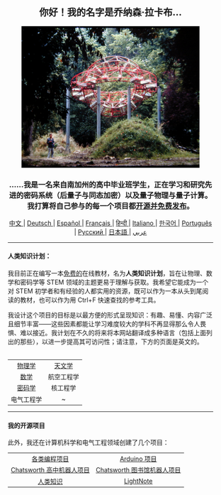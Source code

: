 <div align="center" style="background-image: url('https://jonathanlacabe.github.io/_other/Iapetus_1985.jpg'); background-size: cover; background-position: center; padding: 20px;">
  <h2>你好！我的名字是乔纳森·拉卡布...</h2>
  <p align="center">
        <a href="https://jonathanlacabe.github.io/"><img src="/Iapetus_1985.jpg" alt="伊阿珀托斯，1985年。这是我最喜欢的照片之一，画面中展现了让-马克斯·阿尔贝创作的雕塑《伊阿珀托斯》与自然融为一体。它是一件旨在模拟土星某颗卫星轨道的现代艺术作品。我一直认为科学是一种艺术形式，是在宇宙所施加的逻辑限制下进行的创造性表达。因此，我选择了这张照片来代表我在所有项目中所秉持的理念，尤其是在“人类知识计划”（HKP）中。" width="402"/></a>
    </p>
  <h3>……我是一名来自南加州的高中毕业班学生，正在学习和研究先进的密码系统（后量子与同态加密）以及量子物理与量子计算。我打算将自己参与的每一个项目都<a href="https://openaccessmanifesto.wordpress.com/%e6%b8%b8%e5%87%bb%e9%98%9f%e5%bc%80%e6%94%be%e8%ae%bf%e9%97%ae%e5%ae%a3%e8%a8%80/">开源并免费发布</a>。</h3>

<p align="center">
  <a href="https://github.com/JonathanLacabe/JonathanLacabe/blob/main/README_CN.md"><span> 中文 </span></a>|
  <a href="https://github.com/JonathanLacabe/JonathanLacabe/blob/main/README_DE.md"><span> Deutsch </span></a>|
  <a href="https://github.com/JonathanLacabe/JonathanLacabe/blob/main/README_ES.md"><span> Español </span></a>|
  <a href="https://github.com/JonathanLacabe/JonathanLacabe/blob/main/README_FR.md"><span> Français </span></a>|
  <a href="https://github.com/JonathanLacabe/JonathanLacabe/blob/main/README_HI.md"><span> हिन्दी </span></a>|
  <a href="https://github.com/JonathanLacabe/JonathanLacabe/blob/main/README_IT.md"><span> Italiano </span></a>|
  <a href="https://github.com/JonathanLacabe/JonathanLacabe/blob/main/README_KO.md"><span> 한국어 </span></a>|
  <a href="https://github.com/JonathanLacabe/JonathanLacabe/blob/main/README_PT.md"><span> Português </span></a>|
  <a href="https://github.com/JonathanLacabe/JonathanLacabe/blob/main/README_RU.md"><span> Русский </span></a>|
  <a href="https://github.com/JonathanLacabe/JonathanLacabe/blob/main/README_JP.md"><span> 日本語 </span></a>|
  <a href="https://github.com/JonathanLacabe/JonathanLacabe/blob/main/README_AR.md"><span> عربي </span></a>
</p>
<hr>

<h4 align="left">人类知识计划：</h4>

<p align="left">我目前正在编写一本<ins>免费的</ins>在线教材，名为<strong>人类知识计划</strong>，旨在让物理、数学和密码学等 STEM 领域的主题更易于理解与获取。我希望它能成为一个对 STEM 初学者和有经验的人都实用的资源，既可以作为一本从头到尾阅读的教材，也可以作为用 Ctrl+F 快速查找的参考工具。</p>

<p align="left">我设计这个项目的目标是以最方便的形式呈现知识：有趣、易懂、内容广泛且细节丰富——这些因素都能让学习难度较大的学科不再显得那么令人畏惧、难以接近。我计划在不久的将来将本网站翻译成多种语言（包括上面列出的那些），以进一步提高其可访问性；请注意，下方的页面是英文的。</p>

<br>
<table style="margin: auto;">
    <tr>
        <td align="center"><a href="https://jonathanlacabe.github.io/Physics/physics.html">物理学</a></td>
        <td align="center"><a href="https://jonathanlacabe.github.io/astronomy/astronomy.html">天文学</a></td>
    </tr>
    <tr>
        <td align="center"><a href="https://jonathanlacabe.github.io/math/mathematics.html">数学</a></td>
        <td align="center">航空工程学<a href="https://jonathanlacabe.github.io/engineering/aeronautics.html"></a></td>
    </tr>
    <tr>
        <td align="center"><a href="https://jonathanlacabe.github.io/cryptography/cryptography.html">密码学</a></td>
        <td align="center">核工程学<a href="https://jonathanlacabe.github.io/engineering/nuclear.html"></a></td>
    </tr>
    <tr>
        <td align="center">电气工程学<a href="https://jonathanlacabe.github.io/engineering/electric.html"></a></td>
        <td align="center">~</td>
    </tr>
</table>
    
<hr>
<h4 align="left">我的开源项目</h4>
<p align="left">此外，我还在计算机科学和电气工程领域创建了几个项目：</p>
<table align="center">
    <tr>
        <td align="center"><a href="https://github.com/JonathanLacabe/Assorted-Programming-Projects">各类编程项目</a></td>
        <td align="center"><a href="https://github.com/JonathanLacabe/Arduino-Projects">Arduino 项目</a></td>
    </tr>
    <tr>
        <td align="center"><a href="https://github.com/JonathanLacabe/Chatsworth-Robotics">Chatsworth 高中机器人项目</a></td>
        <td align="center"><a href="https://github.com/JonathanLacabe/Chatsworth-Library-Robotics">Chatsworth 图书馆机器人项目</a></td>
    </tr>
    <tr>
        <td align="center"><a href="https://github.com/JonathanLacabe/JonathanLacabe.github.io">人类知识</a></td>
        <td align="center"><a href="https://github.com/JonathanLacabe/LightNote">LightNote</a></td>
    </tr>
</table>

 
</div>
